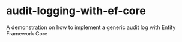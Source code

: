 # audit-logging-with-ef-core
A demonstration on how to implement a generic audit log with Entity Framework Core
